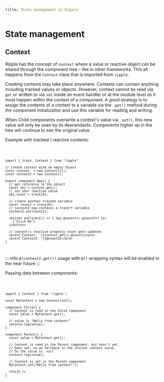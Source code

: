 ```yaml
---
title: State management in Ripple
---
```


# State management

## Context

Ripple has the concept of `context` where a value or reactive object can be
shared through the component tree – like in other frameworks. This all happens
from the `Context` class that is imported from `ripple`.

Creating contexts may take place anywhere. Contexts can contain anything
including tracked values or objects. However, context cannot be read via `get`
or written to via `set` inside an event handler or at the module level as it
must happen within the context of a component. A good strategy is to assign
the contents of a context to a variable via the `.get()` method during the
component initialization and use this variable for reading and writing.

When Child components overwrite a context's value via `.set()`, this new
value will only be seen by its descendants. Components higher up in the tree
will continue to see the original value.

Example with tracked / reactive contents:

<Code>

```ripple
import { track, Context } from "ripple"

// create context with an empty object
const context  = new Context({});
const context2 = new Context();

export component App() {
  // get reference to the object
  const obj = context.get();
  // set your reactive value
  obj.count = track(0);

  // create another tracked variable
  const count2 = track(0);
  // context2 now contains a trackrf variable
  context2.set(count2);

  <button onClick={() => { obj.@count++; @count2++ }}>
    {'Click Me'}
  </button>

  // context's reactive property count gets updated
  <pre>{'Context: '}{context.get().@count}</pre>
  <pre>{'Context2: '}{@count2}</pre>
}
```

</Code>

::: info
`@(context2.get())` usage with `@()` wrapping syntax will be enabled in the near future
:::

Passing data between components:

<Code>

```ripple
import { Context } from 'ripple';

const MyContext = new Context(null);

component Child() {
  // Context is read in the Child component
  const value = MyContext.get();

  // value is "Hello from context!"
  console.log(value);
}

component Parent() {
  const value = MyContext.get();

  // Context is read in the Parent component, but hasn't yet
  // been set, so we fallback to the initial context value.
  // So the value is `null`
  console.log(value);

  // Context is set in the Parent component
  MyContext.set("Hello from context!");

  <Child />
}
```

</Code>

